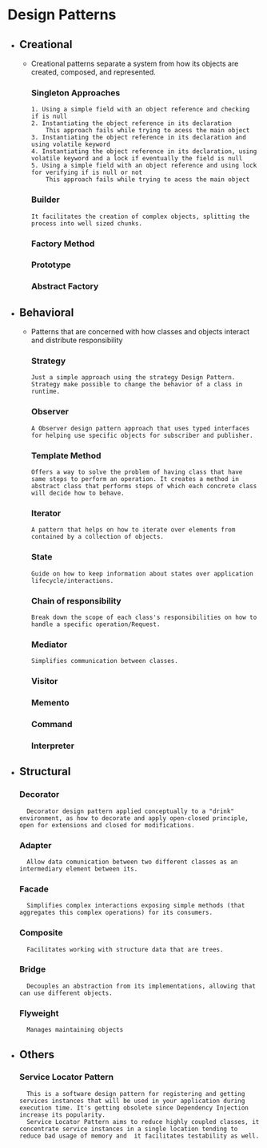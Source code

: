 # Design Patterns


* ## Creational
  * Creational patterns separate a system from how its objects are created, composed, and represented.
    ### Singleton Approaches
        1. Using a simple field with an object reference and checking if is null
        2. Instantiating the object reference in its declaration
            This approach fails while trying to acess the main object
        3. Instantiating the object reference in its declaration and using volatile keyword
        4. Instantiating the object reference in its declaration, using volatile keyword and a lock if eventually the field is null
        5. Using a simple field with an object reference and using lock for verifying if is null or not
            This approach fails while trying to acess the main object
    ### Builder
        It facilitates the creation of complex objects, splitting the process into well sized chunks.
    ### Factory Method
    ### Prototype
    ### Abstract Factory
        
* ## Behavioral
  * Patterns that are concerned with how classes and objects interact and distribute responsibility
    ### Strategy
        Just a simple approach using the strategy Design Pattern. Strategy make possible to change the behavior of a class in runtime.
    ### Observer
        A Observer design pattern approach that uses typed interfaces for helping use specific objects for subscriber and publisher.
    ### Template Method
        Offers a way to solve the problem of having class that have same steps to perform an operation. It creates a method in abstract class that performs steps of which each concrete class will decide how to behave.
    ### Iterator
        A pattern that helps on how to iterate over elements from contained by a collection of objects.
    ### State
        Guide on how to keep information about states over application lifecycle/interactions.
    ### Chain of responsibility
        Break down the scope of each class's responsibilities on how to handle a specific operation/Request.
    ### Mediator
        Simplifies communication between classes.
    ### Visitor
    ### Memento
    ### Command
    ### Interpreter

* ## Structural
    ### Decorator
        Decorator design pattern applied conceptually to a "drink" environment, as how to decorate and apply open-closed principle, open for extensions and closed for modifications.
    ### Adapter
        Allow data comunication between two different classes as an intermediary element between its.
    ### Facade
        Simplifies complex interactions exposing simple methods (that aggregates this complex operations) for its consumers.
    ### Composite
        Facilitates working with structure data that are trees.
    ### Bridge
        Decouples an abstraction from its implementations, allowing that can use different objects.
    ### Flyweight
        Manages maintaining objects
* ## Others
    ### Service Locator Pattern
        This is a software design pattern for registering and getting services instances that will be used in your application during execution time. It's getting obsolete since Dependency Injection increase its popularity. 
        Service Locator Pattern aims to reduce highly coupled classes, it concentrate service instances in a single location tending to reduce bad usage of memory and  it facilitates testability as well. 